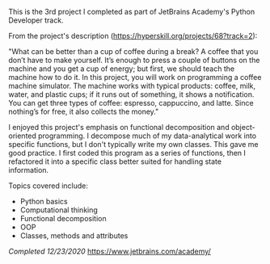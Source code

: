 This is the 3rd project I completed as part of JetBrains Academy's Python Developer track.

From the project's description (https://hyperskill.org/projects/68?track=2):

"What can be better than a cup of coffee during a break? A coffee that you don’t have to make yourself. It’s enough to press a couple of buttons on the machine and you get a cup of energy; but first, we should teach the machine how to do it. In this project, you will work on programming a coffee machine simulator. The machine works with typical products: coffee, milk, water, and plastic cups; if it runs out of something, it shows a notification. You can get three types of coffee: espresso, cappuccino, and latte. Since nothing’s for free, it also collects the money."

I enjoyed this project's emphasis on functional decomposition and object-oriented programming. I decompose much of my data-analytical work into specific functions, but I don't typically write my own classes. This gave me good practice. I first coded this program as a series of functions, then I refactored it into a specific class better suited for handling state information.

Topics covered include:
- Python basics
- Computational thinking
- Functional decomposition
- OOP
- Classes, methods and attributes

*Completed 12/23/2020*
https://www.jetbrains.com/academy/